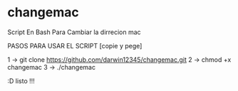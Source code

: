 # changemac
Script En Bash Para Cambiar la dirrecion mac

PASOS PARA USAR EL SCRIPT [copie y pege]

1 -> git clone https://github.com/darwin12345/changemac.git
2 -> chmod +x changemac
3 -> ./changemac

:D listo !!!
